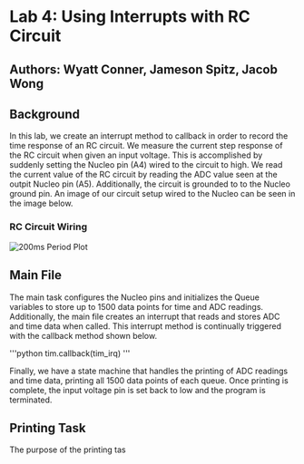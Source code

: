 # Lab 4: Using Interrupts with RC Circuit
## Authors: Wyatt Conner, Jameson Spitz, Jacob Wong

## Background
In this lab, we create an interrupt method to callback in order to record the time response of an RC circuit. 
We measure the current step response of the RC circuit when given an input voltage. This is accomplished by 
suddenly setting the Nucleo pin (A4) wired to the circuit to high. We read the current value of the RC circuit
by reading the ADC value seen at the outpit Nucleo pin (A5). Additionally, the circuit is grounded to to the
Nucleo ground pin. An image of our circuit setup wired to the Nucleo can be seen in the image below.

### RC Circuit Wiring
![200ms Period Plot](/Plts/MotorResponse_200ms.png)

## Main File
The main task configures the Nucleo pins and initializes the Queue variables to store up to 1500 data points
for time and ADC readings. Additionally, the main file creates an interrupt that reads and stores ADC and time
data when called. This interrupt method is continually triggered with the callback method shown below.

'''python
tim.callback(tim_irq)
'''

Finally, we have a state machine that handles the printing of ADC readings and time data, printing all 1500 data
points of each queue. Once printing is complete, the input voltage pin is set back to low and the program is 
terminated.

## Printing Task
The purpose of the printing tas


